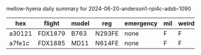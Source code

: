 mellow-hyena daily summary for 2024-06-20-anderson1-rpi4c-adsb-1090

|hex|flight|model|reg|emergency|mil|weirdo|
|--|--|--|--|--|--|--|
|a30121|FDX1879|B763|N293FE|none|F|F|
|a7fe1c|FDX1885|MD11|N614FE|none|F|F|
